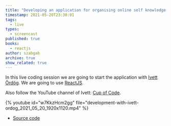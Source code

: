 ```yaml
---
title: "Developing an application for organising online self knowledge workshops - part 3"
timestamp: 2021-05-20T23:30:01
tags:
  - live
types:
  - screencast
published: true
books:
  - reactjs
author: szabgab
archive: true
show_related: true
---
```



In this live coding session we are going to start the application with [Ivett Ördög](https://www.linkedin.com/in/ivett-%C3%B6rd%C3%B6g-03aa9035/).
We are going to use [ReactJS](https://reactjs.org/).

Also follow the YouTube channel of Ivett: [Cup of Code](https://www.youtube.com/channel/UCm27Xuroww1AxPdR3Zz_5jA).


{% youtube id="w7KkzHcm2gg" file="development-with-ivett-ordog_2021_05_20_1920x1120.mp4" %}

* [Source code](https://github.com/devill/selfknowledge)
